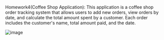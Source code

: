 Homework4(Coffee Shop Application): This application is a coffee shop order tracking system that allows users to add new orders, view orders by date, and calculate the total amount spent by a customer. Each order includes the customer's name, total amount paid, and the date.

![image](https://github.com/user-attachments/assets/8bd8f3dc-7d4d-4013-8d27-de8ee7ec1570)
